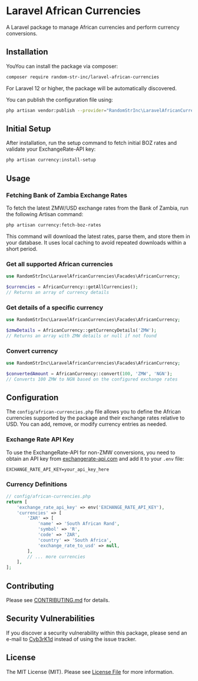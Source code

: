 # Laravel African Currencies

A Laravel package to manage African currencies and perform currency conversions.

## Installation

YouYou can install the package via composer:

```bash
composer require random-str-inc/laravel-african-currencies
```

For Laravel 12 or higher, the package will be automatically discovered.

You can publish the configuration file using:

```bash
php artisan vendor:publish --provider="RandomStrInc\LaravelAfricanCurrencies\LaravelAfricanCurrenciesServiceProvider" --tag="african-currencies-config"
```

## Initial Setup

After installation, run the setup command to fetch initial BOZ rates and validate your ExchangeRate-API key:

```bash
php artisan currency:install-setup
```

## Usage


### Fetching Bank of Zambia Exchange Rates

To fetch the latest ZMW/USD exchange rates from the Bank of Zambia, run the following Artisan command:

```bash
php artisan currency:fetch-boz-rates
```

This command will download the latest rates, parse them, and store them in your database. It uses local caching to avoid repeated downloads within a short period.

### Get all supported African currencies

```php
use RandomStrInc\LaravelAfricanCurrencies\Facades\AfricanCurrency;

$currencies = AfricanCurrency::getAllCurrencies();
// Returns an array of currency details
```

### Get details of a specific currency

```php
use RandomStrInc\LaravelAfricanCurrencies\Facades\AfricanCurrency;

$zmwDetails = AfricanCurrency::getCurrencyDetails('ZMW');
// Returns an array with ZMW details or null if not found
```

### Convert currency

```php
use RandomStrInc\LaravelAfricanCurrencies\Facades\AfricanCurrency;

$convertedAmount = AfricanCurrency::convert(100, 'ZMW', 'NGN');
// Converts 100 ZMW to NGN based on the configured exchange rates
```

## Configuration

The `config/african-currencies.php` file allows you to define the African currencies supported by the package and their exchange rates relative to USD. You can add, remove, or modify currency entries as needed.

### Exchange Rate API Key

To use the ExchangeRate-API for non-ZMW conversions, you need to obtain an API key from [exchangerate-api.com](https://www.exchangerate-api.com/) and add it to your `.env` file:

```dotenv
EXCHANGE_RATE_API_KEY=your_api_key_here
```

### Currency Definitions

```php
// config/african-currencies.php
return [
    'exchange_rate_api_key' => env('EXCHANGE_RATE_API_KEY'),
    'currencies' => [
        'ZAR' => [
            'name' => 'South African Rand',
            'symbol' => 'R',
            'code' => 'ZAR',
            'country' => 'South Africa',
            'exchange_rate_to_usd' => null,
        ],
        // ... more currencies
    ],
];
```

## Contributing

Please see [CONTRIBUTING.md](CONTRIBUTING.md) for details.

## Security Vulnerabilities

If you discover a security vulnerability within this package, please send an e-mail to [Cyb3rK1d](mailto:cyb3rk1d@duck.com) instead of using the issue tracker.

## License

The MIT License (MIT). Please see [License File](LICENSE) for more information.

